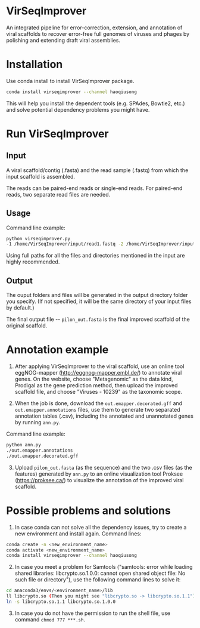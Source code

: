 # VirSeqImprover

An integrated pipeline for error-correction, extension, and annotation of viral scaffolds to recover error-free full genomes of viruses and phages by polishing and extending draft viral assemblies.

# Installation

Use conda install to install VirSeqImprover package.

```bash
conda install virseqimprover --channel haoqiusong
```
This will help you install the dependent tools (e.g. SPAdes, Bowtie2, etc.) and solve potential dependency problems you might have.

# Run VirSeqImprover

## Input

A viral scaffold/contig (.fasta) and the read sample (.fastq) from which the input scaffold is assembled.

The reads can be paired-end reads or single-end reads. For paired-end reads, two separate read files are needed.

## Usage

Command line example:
```bash
python virseqimprover.py
-1 /home/VirSeqImprover/input/read1.fastq -2 /home/VirSeqImprover/input/read2.fastq -scaffold /home/VirSeqImprover/input/scaffold.fasta -o /home/VirSeqImprover/output
```
Using full paths for all the files and directories mentioned in the input are highly recommended.

## Output

The ouput folders and files will be generated in the output directory folder you specify. (If not specified, it will be the same directory of your input files by default.)

The final output file -- ```pilon_out.fasta``` is the final improved scaffold of the original scaffold.

# Annotation example

1. After applying VirSeqImprover to the viral scaffold, use an online tool eggNOG-mapper (http://eggnog-mapper.embl.de/) to annotate viral genes. On the website, choose "Metagenomic" as the data kind, Prodigal as the gene prediction method, then upload the improved scaffold file, and choose "Viruses - 10239" as the taxonomic scope.

2. When the job is done, download the ```out.emapper.decorated.gff``` and ```out.emapper.annotations``` files, use them to generate two separated annotation tables (.csv), including the annotated and unannotated genes by running ```ann.py```.

Command line example:
```bash
python ann.py
./out.emapper.annotations
./out.emapper.decorated.gff
```

3. Upload ```pilon_out.fasta``` (as the sequence) and the two .csv files (as the features) generated by ```ann.py``` to an online visualization tool Proksee (https://proksee.ca/) to visualize the annotation of the improved viral scaffold.

# Possible problems and solutions

1. In case conda can not solve all the dependency issues, try to create a new environment and install again.
Command lines:
```bash
conda create -n <new_environment_name>
conda activate <new_environment_name>
conda install virseqimprover --channel haoqiusong
```

2. In case you meet a problem for Samtools ("samtools: error while loading shared libraries: libcrypto.so.1.0.0: cannot open shared object file: No such file or directory"), use the following command lines to solve it:

```bash
cd anaconda3/envs/<environment_name>/lib
ll libcrypto.so (Then you might see "libcrypto.so -> libcrypto.so.1.1")
ln -s libcrypto.so.1.1 libcrypto.so.1.0.0
```

3. In case you do not have the permission to run the shell file, use command ```chmod 777 ***.sh```.
